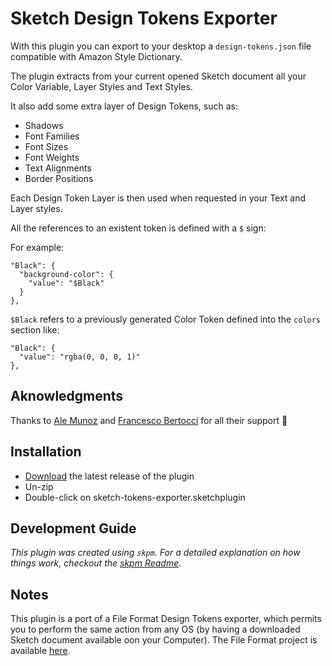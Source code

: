 # Sketch Design Tokens Exporter

With this plugin you can export to your desktop a `design-tokens.json` file compatible with Amazon Style Dictionary.

The plugin extracts from your current opened Sketch document all your Color Variable, Layer Styles and Text Styles.

It also add some extra layer of Design Tokens, such as:

-   Shadows
-   Font Families
-   Font Sizes
-   Font Weights
-   Text Alignments
-   Border Positions

Each Design Token Layer is then used when requested in your Text and Layer styles.

All the references to an existent token is defined with a `$` sign:

For example:

```
"Black": {
  "background-color": {
    "value": "$Black"
  }
},
```

`$Black` refers to a previously generated Color Token defined into the `colors` section like:

```
"Black": {
  "value": "rgba(0, 0, 0, 1)"
},
```

## Aknowledgments

Thanks to [Ale Munoz](https://github.com/bomberstudios) and [Francesco Bertocci](https://github.com/fbmore) for all their support :pray:

## Installation

-   [Download](../../releases/latest/download/sketch-tokens-exporter.sketchplugin.zip) the latest release of the plugin
-   Un-zip
-   Double-click on sketch-tokens-exporter.sketchplugin

## Development Guide

_This plugin was created using `skpm`. For a detailed explanation on how things work, checkout the [skpm Readme](https://github.com/skpm/skpm/blob/master/README.md)._

## Notes

This plugin is a port of a File Format Design Tokens exporter, which permits you to perform the same action from any OS (by having a downloaded Sketch document available oon your Computer).
The File Format project is available [here](https://github.com/icona79/sketch-design-tokens-exporter-FF).
